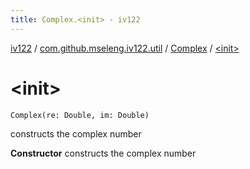 ```yaml
---
title: Complex.<init> - iv122
---
```


[iv122](../../index.md) / [com.github.mseleng.iv122.util](../index.md) / [Complex](index.md) / [&lt;init&gt;](.)

# &lt;init&gt;

`Complex(re: Double, im: Double)`

constructs the complex number

**Constructor**
constructs the complex number

